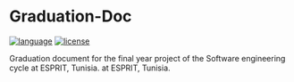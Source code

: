 # Graduation-Doc
[![language](https://img.shields.io/badge/language-LaTeX-blue.svg)](https://www.latex-project.org/)
[![license](https://img.shields.io/badge/license-MIT-blue.svg)](https://opensource.org/licenses/MIT)

Graduation document for the final year project of the Software engineering cycle at ESPRIT, Tunisia.
at ESPRIT, Tunisia.

